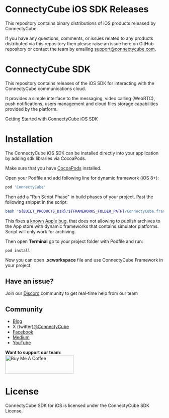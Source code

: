 # ConnectyCube iOS SDK Releases

This repository contains binary distributions of iOS products released by ConnectyCube.

If you have any questions, comments, or issues related to any products distributed via this repository then please raise an issue here on GitHub repository or contact the team by emailing support@connectycube.com.

# ConnectyCube SDK

This repository contains releases of the iOS SDK for interacting with the ConnectyCube communications cloud.

It provides a simple interface to the messaging, video calling (WebRTC), push notifications, users management and cloud files storage capabilities provided by the platform. 

[Getting Started with ConnectyCube iOS SDK](https://developers.connectycube.com/ios/)

# Installation

The ConnectyCube iOS SDK can be installed directly into your application by adding sdk libraries via CocoaPods.

Make sure that you have [CocoaPods](http://cocoapods.org/) installed.

Open your Podfile and add following line for dynamic framework (iOS 8+):

``` ruby
pod 'ConnectyCube'
```

Then add a "Run Script Phase" in build phases of your project. Past the following snippet in the script:

``` bash
bash "${BUILT_PRODUCTS_DIR}/${FRAMEWORKS_FOLDER_PATH}/ConnectyСube.framework/strip-framework.sh"
```

This fixes a [known Apple bug](http://www.openradar.me/radar?id=6409498411401216), that does not allowing to publish archives to the App store with dynamic frameworks that contains simulator platforms. Script will only work for archiving.

Then open **Terminal** go to your project folder with Podfile and run:

``` bash
pod install
```

Now you can open **.xcworkspace** file and use ConnectyCube Framework in your project. 

## Have an issue?

Join our [Discord](https://discord.com/invite/zqbBWNCCFJ) community to get real-time help from our team

## Community

- [Blog](https://connectycube.com/blog)
- X (twitter)[@ConnectyCube](https://x.com/ConnectyCube)
- [Facebook](https://www.facebook.com/ConnectyCube)
- [Medium](https://medium.com/@connectycube)
- [YouTube](https://www.youtube.com/@ConnectyCube)

**Want to support our team**:<br>
<a href="https://www.buymeacoffee.com/connectycube" target="_blank"><img src="https://cdn.buymeacoffee.com/buttons/v2/default-blue.png" alt="Buy Me A Coffee" style="height: 60px !important;width: 217px !important;" ></a>

# License 

ConnectyCube SDK for iOS is licensed under the ConnectyCube SDK License.
